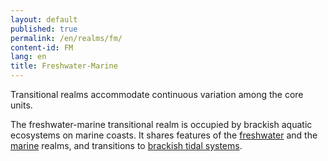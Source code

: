 ```yaml
---
layout: default
published: true
permalink: /en/realms/fm/
content-id: FM
lang: en
title: Freshwater-Marine
---
```



Transitional realms accommodate continuous variation among the core units.

The freshwater-marine transitional realm is occupied by brackish aquatic ecosystems on marine coasts. It shares features of the [freshwater](/explore/realms/F) and the [marine](/explore/realms/M) realms, and transitions to [brackish tidal systems](/explore/realms/MFT).
